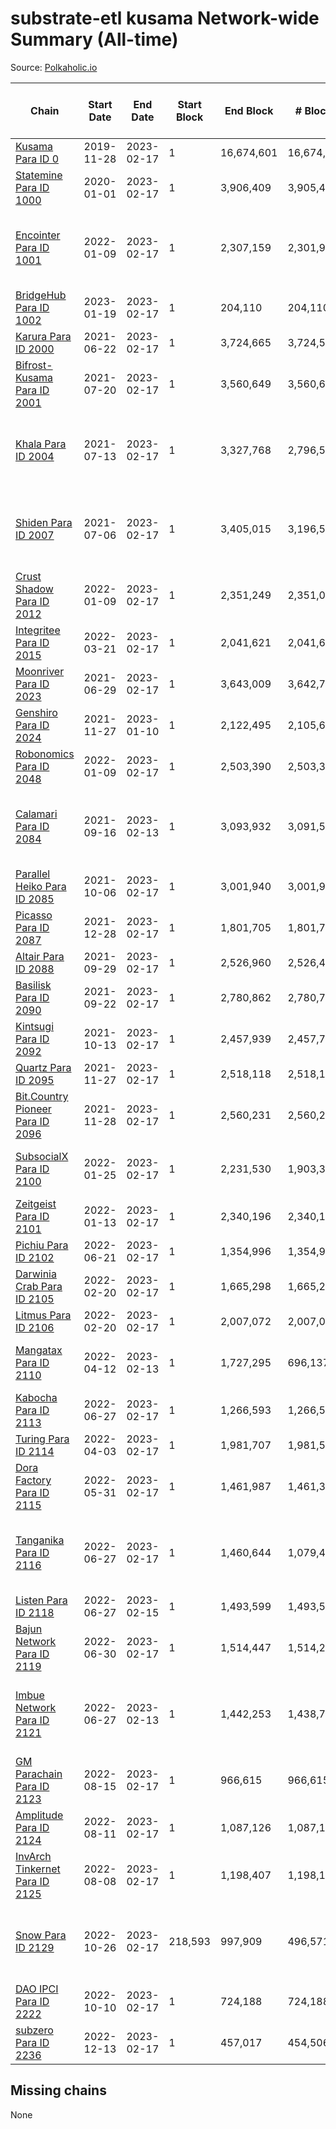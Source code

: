# substrate-etl kusama Network-wide Summary (All-time)

Source: [Polkaholic.io](https://polkaholic.io)


| Chain            | Start Date | End Date | Start Block | End Block | # Blocks | # Missing | # Addresses with Balances | Crawling Status |
| ---------------- | ---------- | ---------| ----------- | --------- | -------- | --------- | ------------------------- | --------------- |
| [Kusama Para ID 0](/kusama/0-kusama) | 2019-11-28 | 2023-02-17 | 1 | 16,674,601 | 16,674,601 |   | 282,534 |  |
| [Statemine Para ID 1000](/kusama/1000-statemine) | 2020-01-01 | 2023-02-17 | 1 | 3,906,409 | 3,905,424 | 985 (0.03%) | 51,965 |  |
| [Encointer Para ID 1001](/kusama/1001-encointer) | 2022-01-09 | 2023-02-17 | 1 | 2,307,159 | 2,301,963 | 5,196 (0.23%) | 926 | Only partial index available: Old Decoding issues |
| [BridgeHub Para ID 1002](/kusama/1002-bridgehub) | 2023-01-19 | 2023-02-17 | 1 | 204,110 | 204,110 |   | 4 |  |
| [Karura Para ID 2000](/kusama/2000-karura) | 2021-06-22 | 2023-02-17 | 1 | 3,724,665 | 3,724,557 | 108 (0.00%) | 94,878 |  |
| [Bifrost-Kusama Para ID 2001](/kusama/2001-bifrost-ksm) | 2021-07-20 | 2023-02-17 | 1 | 3,560,649 | 3,560,649 |   | 101,309 |  |
| [Khala Para ID 2004](/kusama/2004-khala) | 2021-07-13 | 2023-02-17 | 1 | 3,327,768 | 2,796,541 | 479,754 (14.42%) | 23,386 | Only partial index available: Old Decoding issues |
| [Shiden Para ID 2007](/kusama/2007-shiden) | 2021-07-06 | 2023-02-17 | 1 | 3,405,015 | 3,196,504 | 604,118 (17.74%) | 636,637 | Only partial index available: Old Decoding issues |
| [Crust Shadow Para ID 2012](/kusama/2012-shadow) | 2022-01-09 | 2023-02-17 | 1 | 2,351,249 | 2,351,015 | 234 (0.01%) | 2,642 |  |
| [Integritee Para ID 2015](/kusama/2015-integritee) | 2022-03-21 | 2023-02-17 | 1 | 2,041,621 | 2,041,621 |   | 12,939 |  |
| [Moonriver Para ID 2023](/kusama/2023-moonriver) | 2021-06-29 | 2023-02-17 | 1 | 3,643,009 | 3,642,772 | 237 (0.01%) | 585,457 |  |
| [Genshiro Para ID 2024](/kusama/2024-genshiro) | 2021-11-27 | 2023-01-10 | 1 | 2,122,495 | 2,105,611 | 16,884 (0.80%) | 25 |  |
| [Robonomics Para ID 2048](/kusama/2048-robonomics) | 2022-01-09 | 2023-02-17 | 1 | 2,503,390 | 2,503,390 |   | 3,097 |  |
| [Calamari Para ID 2084](/kusama/2084-calamari) | 2021-09-16 | 2023-02-13 | 1 | 3,093,932 | 3,091,518 | 2,414 (0.08%) | 35,247 | Only partial index available: Archive node unavailable |
| [Parallel Heiko Para ID 2085](/kusama/2085-parallel-heiko) | 2021-10-06 | 2023-02-17 | 1 | 3,001,940 | 3,001,940 |   | 24,252 |  |
| [Picasso Para ID 2087](/kusama/2087-picasso) | 2021-12-28 | 2023-02-17 | 1 | 1,801,705 | 1,801,705 |   | 2,527 |  |
| [Altair Para ID 2088](/kusama/2088-altair) | 2021-09-29 | 2023-02-17 | 1 | 2,526,960 | 2,526,446 | 514 (0.02%) | 29,381 |  |
| [Basilisk Para ID 2090](/kusama/2090-basilisk) | 2021-09-22 | 2023-02-17 | 1 | 2,780,862 | 2,780,718 | 144 (0.01%) | 17,902 |  |
| [Kintsugi Para ID 2092](/kusama/2092-kintsugi) | 2021-10-13 | 2023-02-17 | 1 | 2,457,939 | 2,457,727 | 212 (0.01%) | 16,070 |  |
| [Quartz Para ID 2095](/kusama/2095-quartz) | 2021-11-27 | 2023-02-17 | 1 | 2,518,118 | 2,518,118 |   | 75,199 |  |
| [Bit.Country Pioneer Para ID 2096](/kusama/2096-bitcountrypioneer) | 2021-11-28 | 2023-02-17 | 1 | 2,560,231 | 2,560,231 |   | 24,809 |  |
| [SubsocialX Para ID 2100](/kusama/2100-subsocialx) | 2022-01-25 | 2023-02-17 | 1 | 2,231,530 | 1,903,377 | 51,095 (2.29%) | 34,279 | Only partial index available: Onboarding |
| [Zeitgeist Para ID 2101](/kusama/2101-zeitgeist) | 2022-01-13 | 2023-02-17 | 1 | 2,340,196 | 2,340,196 |   | 15,442 |  |
| [Pichiu Para ID 2102](/kusama/2102-pichiu) | 2022-06-21 | 2023-02-17 | 1 | 1,354,996 | 1,354,996 |   | 1,148 |  |
| [Darwinia Crab Para ID 2105](/kusama/2105-crab) | 2022-02-20 | 2023-02-17 | 1 | 1,665,298 | 1,665,298 |   | 53 |  |
| [Litmus Para ID 2106](/kusama/2106-litmus) | 2022-02-20 | 2023-02-17 | 1 | 2,007,072 | 2,007,072 |   | 13,904 |  |
| [Mangatax Para ID 2110](/kusama/2110-mangatax) | 2022-04-12 | 2023-02-13 | 1 | 1,727,295 | 696,137 | 1,031,158 (59.70%) | 1,677 | Only partial index available: Onboarding |
| [Kabocha Para ID 2113](/kusama/2113-kabocha) | 2022-06-27 | 2023-02-17 | 1 | 1,266,593 | 1,266,593 |   | 13,236 |  |
| [Turing Para ID 2114](/kusama/2114-turing) | 2022-04-03 | 2023-02-17 | 1 | 1,981,707 | 1,981,586 | 121 (0.01%) | 7,563 |  |
| [Dora Factory Para ID 2115](/kusama/2115-dorafactory) | 2022-05-31 | 2023-02-17 | 1 | 1,461,987 | 1,461,352 | 635 (0.04%) | 373 |  |
| [Tanganika Para ID 2116](/kusama/2116-tanganika) | 2022-06-27 | 2023-02-17 | 1 | 1,460,644 | 1,079,460 | 2,451 (0.17%) | 3,213 | Only partial index available: Archive node unavailable |
| [Listen Para ID 2118](/kusama/2118-listen) | 2022-06-27 | 2023-02-15 | 1 | 1,493,599 | 1,493,599 |   | 2,053 |  |
| [Bajun Network Para ID 2119](/kusama/2119-bajun) | 2022-06-30 | 2023-02-17 | 1 | 1,514,447 | 1,514,266 | 181 (0.01%) | 4,909 |  |
| [Imbue Network Para ID 2121](/kusama/2121-imbue) | 2022-06-27 | 2023-02-13 | 1 | 1,442,253 | 1,438,737 | 3,516 (0.24%) | 336 | Only partial index available: Archive node unavailable |
| [GM Parachain Para ID 2123](/kusama/2123-gm) | 2022-08-15 | 2023-02-17 | 1 | 966,615 | 966,615 |   | 9,102 |  |
| [Amplitude Para ID 2124](/kusama/2124-amplitude) | 2022-08-11 | 2023-02-17 | 1 | 1,087,126 | 1,087,126 |   | 744 |  |
| [InvArch Tinkernet Para ID 2125](/kusama/2125-tinkernet) | 2022-08-08 | 2023-02-17 | 1 | 1,198,407 | 1,198,199 | 208 (0.02%) | 6,666 |  |
| [Snow Para ID 2129](/kusama/2129-snow) | 2022-10-26 | 2023-02-17 | 218,593 | 997,909 | 496,571 | 92,305 (9.25%) | 5,499 | Only partial index available: Archive node unavailable |
| [DAO IPCI Para ID 2222](/kusama/2222-daoipci) | 2022-10-10 | 2023-02-17 | 1 | 724,188 | 724,188 |   | 890 |  |
| [subzero Para ID 2236](/kusama/2236-subzero) | 2022-12-13 | 2023-02-17 | 1 | 457,017 | 454,506 | 2,511 (0.55%) | 9 |  |

## Missing chains


None
